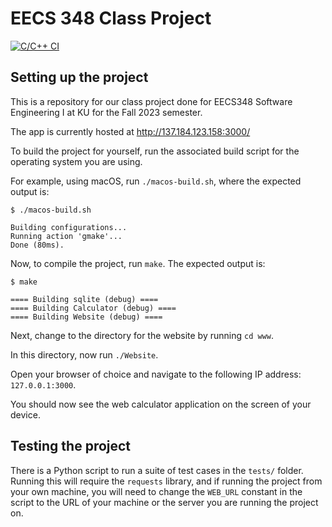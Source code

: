 # EECS 348 Class Project

[![C/C++ CI](https://github.com/kmdeskin/EECS348-Class-Project/actions/workflows/compiles.yml/badge.svg)](https://github.com/kmdeskin/EECS348-Class-Project/actions/workflows/compiles.yml)

## Setting up the project

This is a repository for our class project done for EECS348 Software Engineering I at KU for the Fall 2023 semester.

The app is currently hosted at http://137.184.123.158:3000/

To build the project for yourself, run the associated build script for the operating system you are using.

For example, using macOS, run `./macos-build.sh`, where the expected output is:
```
$ ./macos-build.sh

Building configurations...
Running action 'gmake'...
Done (80ms).
```

Now, to compile the project, run `make`. The expected output is:
```
$ make

==== Building sqlite (debug) ====
==== Building Calculator (debug) ====
==== Building Website (debug) ====
```

Next, change to the directory for the website by running `cd www`. 

In this directory, now run `./Website`.

Open your browser of choice and navigate to the following IP address: `127.0.0.1:3000`.

You should now see the web calculator application on the screen of your device.

## Testing the project

There is a Python script to run a suite of test cases in the `tests/` folder. Running this will require the `requests` library, and if running the project from your own machine, you will need to change the `WEB_URL` constant in the script to the URL of your machine or the server you are running the project on.

